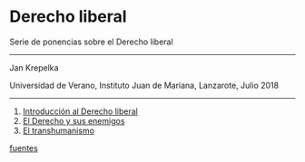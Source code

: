 Derecho liberal
===

Serie de ponencias sobre el Derecho liberal

---

Jan Krepelka

Universidad de Verano, Instituto Juan de Mariana, Lanzarote, Julio 2018

---

1. [Introducción al Derecho liberal](Introduccion-al-Derecho-liberal)
2. [El Derecho y sus enemigos](El-Derecho-y-sus-enemigos)
3. [El transhumanismo](El-transhumanismo)

[fuentes](Fuentes)